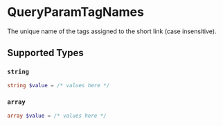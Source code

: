 # QueryParamTagNames

The unique name of the tags assigned to the short link (case insensitive).


## Supported Types

### `string`

```php
string $value = /* values here */
```

### `array`

```php
array $value = /* values here */
```


